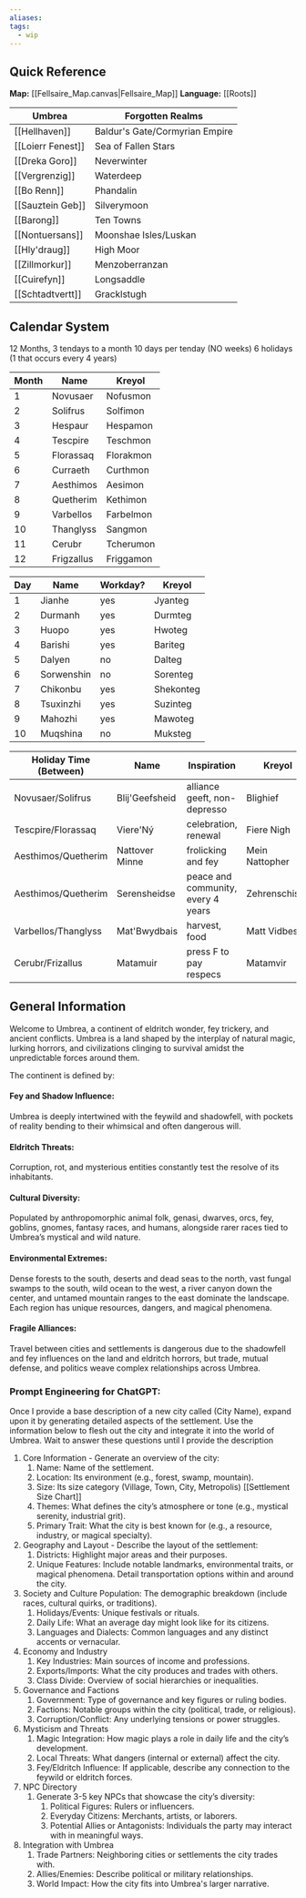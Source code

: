 ```yaml
---
aliases: 
tags:
  - wip
---
```

## Quick Reference

**Map:** [[Fellsaire_Map.canvas|Fellsaire_Map]]
**Language:** [[Roots]]

| Umbrea            | Forgotten Realms               |
| ----------------- | ------------------------------ |
| [[Hellhaven]]     | Baldur's Gate/Cormyrian Empire |
| [[Loierr Fenest]] | Sea of Fallen Stars            |
| [[Dreka Goro]]    | Neverwinter                    |
| [[Vergrenzig]]    | Waterdeep                      |
| [[Bo Renn]]       | Phandalin                      |
| [[Sauztein Geb]]  | Silverymoon                    |
| [[Barong]]        | Ten Towns                      |
| [[Nontuersans]]   | Moonshae Isles/Luskan          |
| [[Hly'draug]]     | High Moor                      |
| [[Zillmorkur]]    | Menzoberranzan                 |
| [[Cuirefyn]]      | Longsaddle                     |
| [[Schtadtvertt]]  | Gracklstugh                    |

## Calendar System

12 Months, 3 tendays to a month
10 days per tenday (NO weeks)
6 holidays (1 that occurs every 4 years)

| Month | Name       | Kreyol    |
| ----- | ---------- | --------- |
| 1     | Novusaer   | Nofusmon  |
| 2     | Solifrus   | Solfimon  |
| 3     | Hespaur    | Hespamon  |
| 4     | Tescpire   | Teschmon  |
| 5     | Florassaq  | Florakmon |
| 6     | Curraeth   | Curthmon  |
| 7     | Aesthimos  | Aesimon   |
| 8     | Quetherim  | Kethimon  |
| 9     | Varbellos  | Farbelmon |
| 10    | Thanglyss  | Sangmon   |
| 11    | Cerubr     | Tcherumon |
| 12    | Frigzallus | Friggamon |

| Day | Name       | Workday? | Kreyol    |
| --- | ---------- | -------- | --------- |
| 1   | Jianhe     | yes      | Jyanteg   |
| 2   | Durmanh    | yes      | Durmteg   |
| 3   | Huopo      | yes      | Hwoteg    |
| 4   | Barishi    | yes      | Bariteg   |
| 5   | Dalyen     | no       | Dalteg    |
| 6   | Sorwenshin | no       | Sorenteg  |
| 7   | Chikonbu   | yes      | Shekonteg |
| 8   | Tsuxinzhi  | yes      | Suzinteg  |
| 9   | Mahozhi    | yes      | Mawoteg   |
| 10  | Muqshina   | no       | Muksteg   |

| Holiday Time (Between) | Name           | Inspiration                        | Kreyol         |
| ---------------------- | -------------- | ---------------------------------- | -------------- |
| Novusaer/Solifrus      | Blij'Geefsheid | alliance geeft, non-depresso       | Blighief       |
| Tescpire/Florassaq     | Viere'Ný       | celebration, renewal               | Fiere Nigh     |
| Aesthimos/Quetherim    | Nattover Minne | frolicking and fey                 | Mein Nattopher |
| Aesthimos/Quetherim    | Serensheidse   | peace and community, every 4 years | Zehrenschisse  |
| Varbellos/Thanglyss    | Mat'Bwydbais   | harvest, food                      | Matt Vidbesse  |
| Cerubr/Frizallus       | Matamuir       | press F to pay respecs             | Matamvir       |

## General Information

Welcome to Umbrea, a continent of eldritch wonder, fey trickery, and ancient conflicts. Umbrea is a land shaped by the interplay of natural magic, lurking horrors, and civilizations clinging to survival amidst the unpredictable forces around them. 

The continent is defined by: 
#### Fey and Shadow Influence: 

Umbrea is deeply intertwined with the feywild and shadowfell, with pockets of reality bending to their whimsical and often dangerous will. 
#### Eldritch Threats: 

Corruption, rot, and mysterious entities constantly test the resolve of its inhabitants. 
#### Cultural Diversity: 

Populated by anthropomorphic animal folk, genasi, dwarves, orcs, fey, goblins, gnomes, fantasy races, and humans, alongside rarer races tied to Umbrea’s mystical and wild nature. 
#### Environmental Extremes:

Dense forests to the south, deserts and dead seas to the north, vast fungal swamps to the south, wild ocean to the west, a river canyon down the center, and untamed mountain ranges to the east dominate the landscape. Each region has unique resources, dangers, and magical phenomena. 
#### Fragile Alliances: 

Travel between cities and settlements is dangerous due to the shadowfell and fey influences on the land and eldritch horrors, but trade, mutual defense, and politics weave complex relationships across Umbrea. 

### Prompt Engineering for ChatGPT: 

Once I provide a base description of a new city called (City Name), expand upon it by generating detailed aspects of the settlement. Use the information below to flesh out the city and integrate it into the world of Umbrea. Wait to answer these questions until I provide the description 
1. Core Information - Generate an overview of the city: 
	1. Name: Name of the settlement. 
	2. Location: Its environment (e.g., forest, swamp, mountain). 
	3. Size: Its size category (Village, Town, City, Metropolis) [[Settlement Size Chart]]
	4. Themes: What defines the city’s atmosphere or tone (e.g., mystical serenity, industrial grit). 
	5. Primary Trait: What the city is best known for (e.g., a resource, industry, or magical specialty). 
2. Geography and Layout - Describe the layout of the settlement: 
	1. Districts: Highlight major areas and their purposes. 
	2. Unique Features: Include notable landmarks, environmental traits, or magical phenomena. Detail transportation options within and around the city. 
3. Society and Culture Population: The demographic breakdown (include races, cultural quirks, or traditions). 
	1. Holidays/Events: Unique festivals or rituals. 
	2. Daily Life: What an average day might look like for its citizens. 
	3. Languages and Dialects: Common languages and any distinct accents or vernacular. 
4. Economy and Industry 
	1. Key Industries: Main sources of income and professions. 
	2. Exports/Imports: What the city produces and trades with others. 
	3. Class Divide: Overview of social hierarchies or inequalities. 
5. Governance and Factions 
	1. Government: Type of governance and key figures or ruling bodies. 
	2. Factions: Notable groups within the city (political, trade, or religious). 
	3. Corruption/Conflict: Any underlying tensions or power struggles. 
6. Mysticism and Threats 
	1. Magic Integration: How magic plays a role in daily life and the city’s development. 
	2. Local Threats: What dangers (internal or external) affect the city. 
	3. Fey/Eldritch Influence: If applicable, describe any connection to the feywild or eldritch forces. 
7. NPC Directory 
	1. Generate 3-5 key NPCs that showcase the city’s diversity: 
		1. Political Figures: Rulers or influencers. 
		2. Everyday Citizens: Merchants, artists, or laborers. 
		3. Potential Allies or Antagonists: Individuals the party may interact with in meaningful ways. 
8. Integration with Umbrea 
	1. Trade Partners: Neighboring cities or settlements the city trades with. 
	2. Allies/Enemies: Describe political or military relationships. 
	3. World Impact: How the city fits into Umbrea's larger narrative.